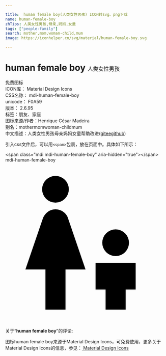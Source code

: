 ```yaml
---

title:  human female boy(人类女性男孩) ICON转svg、png下载
name: human-female-boy
zhTips: 人类女性男孩,母亲,妈妈,女童
tags: ["people-family"]
search: mother,mom,woman-child,mum
image: https://iconhelper.cn/svg/material/human-female-boy.svg

---
```


# human female boy  <small style="font-size: 60%;font-weight: 100">人类女性男孩</small>


<div class="detail-page">
<p>
<span><span class="badge-success badge">免费图标</span> </span>
<br/>
<span>
ICON库：
<span class="badge-secondary badge">Material Design Icons</span> 
</span>
<br/>
<span>
CSS名称：
<span class="badge-secondary badge">mdi-human-female-boy</span> 
</span>
<br/>
<span>
unicode：
<span class="badge-secondary badge">F0A59</span> 
<copy-btn content='F0A59' btn-title=""></copy-btn>
<copy-btn :content='String.fromCodePoint(parseInt("F0A59", 16))' btn-title="复制U"></copy-btn>
</span>
<br/>
<span>
版本：
<span class="badge-secondary badge">2.6.95</span> 
</span><br/><span>标签：<span class="badge-light badge"><router-link to="/tags/people-family.html">朋友、家庭</router-link></span></span>
<br/>
<span>图标来源/作者：<span class="badge-light badge">Henrique César Madeira</span></span> 
<br/>
<span>别名：<span class="badge-light badge">mother</span><span class="badge-light badge">mom</span><span class="badge-light badge">woman-child</span><span class="badge-light badge">mum</span></span><br/><span class="zh-detail">中文描述：<span class="badge-primary badge">人类女性男孩</span><span class="badge-primary badge">母亲</span><span class="badge-primary badge">妈妈</span><span class="badge-primary badge">女童</span><span class="help-link"><span>帮助改进</span>(<a href="https://gitee.com/liuwave/icon-helper/edit/master/json/material/human-female-boy.json" target="_blank" rel="noopener noreferrer">gitee</a><a href="https://github.com/liuwave/icon-helper/edit/master/json/material/human-female-boy.json" target="_blank" rel="noopener noreferrer">github</a></span>)</span><br/>
</p>
</div>
<div class="alert alert-dark">
  <i class="mdi mdi-human-female-boy mdi-48px"></i>
  <i class="mdi mdi-human-female-boy mdi-36px"></i>
  <i class="mdi mdi-human-female-boy mdi-24px"></i>
  <i class="mdi mdi-human-female-boy mdi-18px"></i>
</div>
<div>
  <p>引入css文件后，可以用<code>&lt;span&gt;</code>包裹，放在页面中。具体如下所示：    
  </p>
  <div class="alert alert-primary" style="font-size: 14px">
    &lt;span class="mdi mdi-human-female-boy" aria-hidden="true"&gt;&lt;/span&gt;
    <copy-btn content='<span class="mdi mdi-human-female-boy" aria-hidden="true"></span>'></copy-btn>
  </div>
  <div class="alert alert-secondary">
    <i class="mdi mdi-human-female-boy"
    style="font-size: 24px"
    aria-hidden="true"></i> mdi-human-female-boy
    <copy-btn content="mdi-human-female-boy" btn-title="复制图标名称"></copy-btn>
  </div>
</div>
<div id="svg" class="svg-wrap">
<svg xmlns="http://www.w3.org/2000/svg" viewBox="0 0 24 24"><path d="M7.5,2A2,2 0 0,1 9.5,4A2,2 0 0,1 7.5,6A2,2 0 0,1 5.5,4A2,2 0 0,1 7.5,2M6,22V16H3L5.6,8.4C5.9,7.6 6.6,7 7.5,7C8.4,7 9.2,7.6 9.4,8.4L12,16H9V22H6M14.5,12A2,2 0 0,1 16.5,10A2,2 0 0,1 18.5,12A2,2 0 0,1 16.5,14A2,2 0 0,1 14.5,12M13.5,15H19.5V19H18V22H15V19H13.5V15Z" /></svg>
</div>
<detail full-name='mdi-human-female-boy'></detail>
<div class="icon-detail__container">
<p>关于“<b>human female boy</b>”的评论:</p>
</div>
<Vssue title="关于“human female boy”的评论" />    
<div><p>图标human female boy来源于Material Design Icons，可免费使用，更多关于 Material Design Icons的信息，参见：<a target="_blank" href="https://iconhelper.cn/material.html"> Material Design Icons</a>
</p></div>
